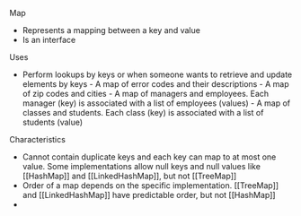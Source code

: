 Map
- Represents a mapping between a key and value
- Is an interface

Uses
- Perform lookups by keys or when someone wants to retrieve and update elements by keys
	  - A map of error codes and their descriptions
	  - A map of zip codes and cities
	  - A map of managers and employees. Each manager (key) is associated with a list of employees (values)
	  - A map of classes and students. Each class (key) is associated with a list of students (value)

Characteristics
- Cannot contain duplicate keys and each key can map to at most one value. Some implementations allow null keys and null values like [[HashMap]] and [[LinkedHashMap]], but not [[TreeMap]]
- Order of a map depends on the specific implementation. [[TreeMap]] and [[LinkedHashMap]] have predictable order, but not [[HashMap]]
- 
